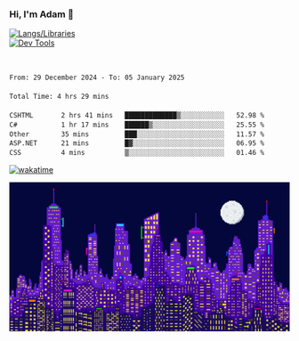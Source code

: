 ### Hi, I'm Adam 👋

[![Langs/Libraries](https://skillicons.dev/icons?i=cs,dotnet,js,css,html,sass,ts,jquery,bootstrap)](https://skillicons.dev)
<br/>
[![Dev Tools](https://skillicons.dev/icons?i=git,github,githubactions,visualstudio)](https://skillicons.dev)

<br/>

<!--START_SECTION:waka-->

```txt
From: 29 December 2024 - To: 05 January 2025

Total Time: 4 hrs 29 mins

CSHTML       2 hrs 41 mins   █████████████▒░░░░░░░░░░░   52.98 %
C#           1 hr 17 mins    ██████▒░░░░░░░░░░░░░░░░░░   25.55 %
Other        35 mins         ███░░░░░░░░░░░░░░░░░░░░░░   11.57 %
ASP.NET      21 mins         █▓░░░░░░░░░░░░░░░░░░░░░░░   06.95 %
CSS          4 mins          ▒░░░░░░░░░░░░░░░░░░░░░░░░   01.46 %
```

<!--END_SECTION:waka-->

[![wakatime](https://wakatime.com/badge/user/2234bda2-efd3-47c5-8724-79108edfe9aa.svg)](https://wakatime.com/@2234bda2-efd3-47c5-8724-79108edfe9aa)

![Pixelated city at night](./media/city.gif)

